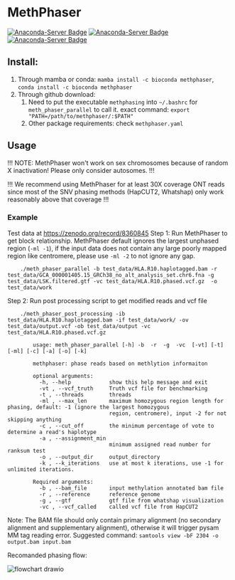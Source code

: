 # MethPhaser
[![Anaconda-Server Badge](https://anaconda.org/bioconda/methphaser/badges/license.svg)](https://anaconda.org/bioconda/methphaser)
[![Anaconda-Server Badge](https://anaconda.org/bioconda/methphaser/badges/version.svg)](https://anaconda.org/bioconda/methphaser)
[![Anaconda-Server Badge](https://anaconda.org/bioconda/methphaser/badges/downloads.svg)](https://anaconda.org/bioconda/methphaser)
## Install:
  1. Through mamba or conda: `mamba install -c bioconda methphaser`, `conda install -c bioconda methphaser`
  2. Through github download: 
      1. Need to put the executable `methphasing` into `~/.bashrc` for `meth_phaser_parallel` to call it. exact command: `export "PATH=/path/to/methphaser/:$PATH"`
      2. Other package requirements: check `methphaser.yaml`

## Usage
!!! NOTE: MethPhaser won't work on sex chromosomes because of random X inactivation! Please only consider autosomes. !!!

!!! We recommend using MethPhaser for at least 30X coverage ONT reads since most of the SNV phasing methods (HapCUT2, Whatshap) only work reasonably above that coverage !!!
### Example 
Test data at https://zenodo.org/record/8360845 
Step 1: Run MethPhaser to get block relationship. MethPhaser default ignores the largest unphased region (`-ml -1`), if the input data does not contain any large poorly mapped region like centromere, please use `-ml -2` to not ignore any gap. 

        ./meth_phaser_parallel -b test_data/HLA.R10.haplotagged.bam -r test_data/GCA_000001405.15_GRCh38_no_alt_analysis_set.chr6.fna -g test_data/LSK.filtered.gtf -vc test_data/HLA.R10.phased.vcf.gz  -o test_data/work 

Step 2: Run post processing script to get modified reads and vcf file

        ./meth_phaser_post_processing -ib test_data/HLA.R10.haplotagged.bam -if test_data/work/ -ov test_data/output.vcf -ob test_data/output -vc test_data/HLA.R10.phased.vcf.gz 

```
        usage: meth_phaser_parallel [-h] -b  -r  -g  -vc  [-vt] [-t] [-ml] [-c] [-a] [-o] [-k]

        methphaser: phase reads based on methlytion informaiton

        optional arguments:
          -h, --help            show this help message and exit
          -vt , --vcf_truth     Truth vcf file for benchmarking
          -t , --threads        threads
          -ml , --max_len       maximum homozygous region length for phasing, default: -1 (ignore the largest homozygous
                                region, centromere), input -2 for not skipping anything
          -c , --cut_off        the minimum percentage of vote to determine a read's haplotype
          -a , --assignment_min
                                minimum assigned read number for ranksum test
          -o , --output_dir     output_directory
          -k , --k_iterations   use at most k iterations, use -1 for unlimited iterations.

        Required arguments:
          -b , --bam_file       input methylation annotated bam file
          -r , --reference      reference genome
          -g , --gtf            gtf file from whatshap visualization
          -vc , --vcf_called    called vcf file from HapCUT2
```


Note: The BAM file should only contain primary alignment (no secondary alignment and supplementary alignment), otherwise it will trigger pysam MM tag reading error. Suggested command:
`samtools view -bF 2304 -o output.bam input.bam`


Recomanded phasing flow: 

   ![flowchart drawio](https://github.com/treangenlab/methphaser/assets/13065758/c74e5a1d-1c24-49c0-abe3-5b125f43f7eb)
